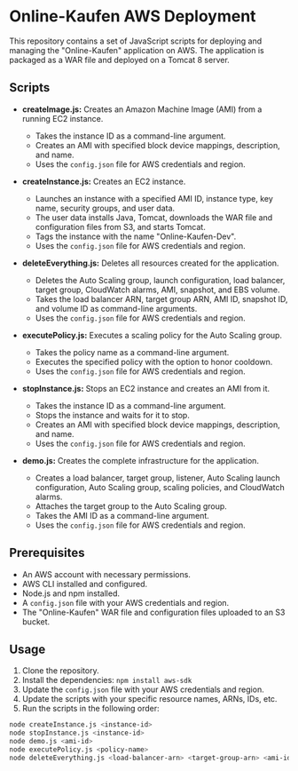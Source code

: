 # Online-Kaufen AWS Deployment

This repository contains a set of JavaScript scripts for deploying and managing the "Online-Kaufen" application on AWS. The application is packaged as a WAR file and deployed on a Tomcat 8 server.

## Scripts

* **createImage.js:** Creates an Amazon Machine Image (AMI) from a running EC2 instance.
    * Takes the instance ID as a command-line argument.
    * Creates an AMI with specified block device mappings, description, and name.
    * Uses the `config.json` file for AWS credentials and region.

* **createInstance.js:** Creates an EC2 instance.
    * Launches an instance with a specified AMI ID, instance type, key name, security groups, and user data.
    * The user data installs Java, Tomcat, downloads the WAR file and configuration files from S3, and starts Tomcat.
    * Tags the instance with the name "Online-Kaufen-Dev".
    * Uses the `config.json` file for AWS credentials and region.

* **deleteEverything.js:** Deletes all resources created for the application.
    * Deletes the Auto Scaling group, launch configuration, load balancer, target group, CloudWatch alarms, AMI, snapshot, and EBS volume.
    * Takes the load balancer ARN, target group ARN, AMI ID, snapshot ID, and volume ID as command-line arguments.
    * Uses the `config.json` file for AWS credentials and region.

* **executePolicy.js:** Executes a scaling policy for the Auto Scaling group.
    * Takes the policy name as a command-line argument.
    * Executes the specified policy with the option to honor cooldown.
    * Uses the `config.json` file for AWS credentials and region.

* **stopInstance.js:** Stops an EC2 instance and creates an AMI from it.
    * Takes the instance ID as a command-line argument.
    * Stops the instance and waits for it to stop.
    * Creates an AMI with specified block device mappings, description, and name.
    * Uses the `config.json` file for AWS credentials and region.

* **demo.js:** Creates the complete infrastructure for the application.
    * Creates a load balancer, target group, listener, Auto Scaling launch configuration, Auto Scaling group, scaling policies, and CloudWatch alarms.
    * Attaches the target group to the Auto Scaling group.
    * Takes the AMI ID as a command-line argument.
    * Uses the `config.json` file for AWS credentials and region.

## Prerequisites

* An AWS account with necessary permissions.
* AWS CLI installed and configured.
* Node.js and npm installed.
* A `config.json` file with your AWS credentials and region.
* The "Online-Kaufen" WAR file and configuration files uploaded to an S3 bucket.

## Usage

1. Clone the repository.
2. Install the dependencies: `npm install aws-sdk`
3. Update the `config.json` file with your AWS credentials and region.
4. Update the scripts with your specific resource names, ARNs, IDs, etc.
5. Run the scripts in the following order:

```bash
node createInstance.js <instance-id>
node stopInstance.js <instance-id>
node demo.js <ami-id>
node executePolicy.js <policy-name>
node deleteEverything.js <load-balancer-arn> <target-group-arn> <ami-id> <snapshot-id> <volume-id>
```